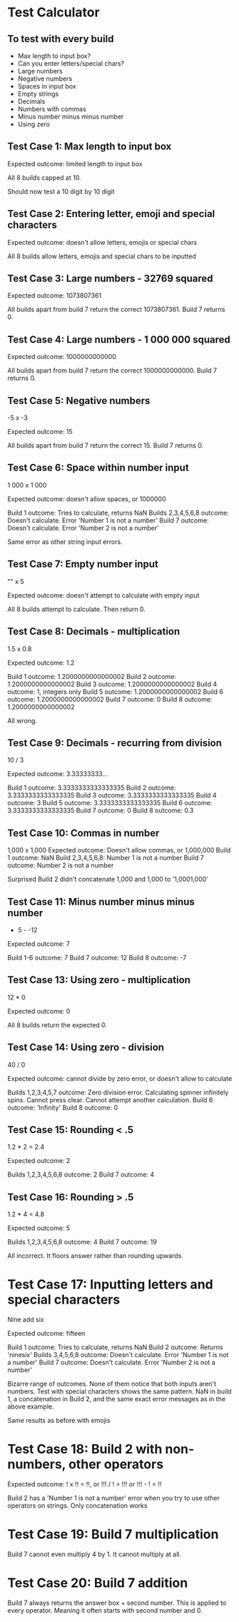 # Test Calculator

## To test with every build
- Max length to input box?
- Can you enter letters/special chars?
- Large numbers
- Negative numbers
- Spaces in input box
- Empty strings
- Decimals
- Numbers with commas
- Minus number minus minus number
- Using zero

## Test Case 1: Max length to input box

Expected outcome: limited length to input box

All 8 builds capped at 10. 

Should now test a 10 digit by 10 digit

## Test Case 2: Entering letter, emoji and special characters

Expected outcome: doesn't allow letters, emojis or special chars

All 8 builds allow letters, emojis and special chars to be inputted

## Test Case 3: Large numbers - 32769 squared

Expected outcome: 1073807361

All builds apart from build 7 return the correct 1073807361. Build 7 returns 0.



## Test Case 4: Large numbers - 1 000 000 squared

Expected outcome: 1000000000000

All builds apart from build 7 return the correct 1000000000000. Build 7 returns 0.

## Test Case 5: Negative numbers

-5 x -3

Expected outcome: 15

All builds apart from build 7 return the correct 15. Build 7 returns 0.

## Test Case 6: Space within number input

1 000 x 1 000

Expected outcome: doesn't allow spaces, or 1000000

Build 1 outcome: Tries to calculate, returns NaN
Builds 2,3,4,5,6,8 outcome: Doesn't calculate. Error 'Number 1 is not a number'
Build 7 outcome: Doesn't calculate. Error 'Number 2 is not a number'

Same error as other string input errors.

## Test Case 7: Empty number input

"" x 5 

Expected outcome: doesn't attempt to calculate with empty input

All 8 builds attempt to calculate. Then return 0.

## Test Case 8: Decimals - multiplication

1.5 x 0.8

Expected outcome: 1.2

Build 1 outcome: 1.2000000000000002
Build 2 outcome: 1.2000000000000002
Build 3 outcome: 1.2000000000000002
Build 4 outcome: 1, integers only
Build 5 outcome: 1.2000000000000002
Build 6 outcome: 1.2000000000000002
Build 7 outcome: 0
Build 8 outcome: 1.2000000000000002

All wrong.

## Test Case 9: Decimals - recurring from division

10 / 3

Expected outcome: 3.33333333...

Build 1 outcome: 3.3333333333333335
Build 2 outcome: 3.3333333333333335
Build 3 outcome: 3.3333333333333335
Build 4 outcome: 3
Build 5 outcome: 3.3333333333333335
Build 6 outcome: 3.3333333333333335
Build 7 outcome: 0
Build 8 outcome: 0.3

## Test Case 10: Commas in number

1,000 x 1,000
Expected outcome: Doesn't allow commas, or 1,000,000
Build 1 outcome: NaN
Build 2,3,4,5,6,8: Number 1 is not a number
Build 7 outcome: Number 2 is not a number

Surprised Build 2 didn't concatenate 1,000 and 1,000 to '1,0001,000'

## Test Case 11: Minus number minus minus number

- 5 - -12

Expected outcome: 7

Build 1-6 outcome: 7
Build 7 outcome: 12
Build 8 outcome: -7

## Test Case 13: Using zero - multiplication

12 * 0

Expected outcome: 0

All 8 builds return the expected 0.

## Test Case 14: Using zero - division

40 / 0

Expected outcome: cannot divide by zero error, or doesn't allow to calculate

Builds 1,2,3,4,5,7 outcome: Zero division error. Calculating spinner infinitely spins. Cannot press clear. Cannot attempt another calculation.
Build 6 outcome: 'Infinity'
Build 8 outcome: 0


## Test Case 15: Rounding < .5

1.2 * 2 = 2.4

Expected outcome: 2

Builds 1,2,3,4,5,6,8 outcome: 2
Build 7 outcome: 4

## Test Case 16: Rounding > .5

1.2 * 4 = 4.8

Expected outcome: 5

Builds 1,2,3,4,5,6,8 outcome: 4
Build 7 outcome: 19

All incorrect. It floors answer rather than rounding upwards.

# Test Case 17: Inputting letters and special characters

Nine add six

Expected outcome: fifteen

Build 1 outcome: Tries to calculate, returns NaN
Build 2 outcome: Returns 'ninesix'
Builds 3,4,5,6,8 outcome: Doesn't calculate. Error 'Number 1 is not a number'
Build 7 outcome: Doesn't calculate. Error 'Number 2 is not a number'

Bizarre range of outcomes. None of them notice that both inputs aren't numbers.
Test with special characters shows the same pattern. NaN in build 1, a concatenation in Build 2, and the same exact error messages as in the above example. 

Same results as before with emojis

# Test Case 18: Build 2 with non-numbers, other operators

Expected outcome: ! x !! = !!, or !!! / ! = !!! or !!! - ! = !!

Build 2 has a 'Number 1 is not a number' error when you try to use other operators on strings. Only concatenation works

# Test Case 19: Build 7 multiplication

Build 7 cannot even multiply 4 by 1. It cannot multiply at all.

# Test Case 20: Build 7 addition

Build 7 always returns the answer box + second number. This is applied to every operator. Meaning it often starts with second number and 0.





